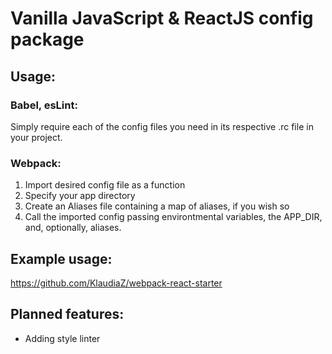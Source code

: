 # Vanilla JavaScript & ReactJS config package

## Usage:

### Babel, esLint:
Simply require each of the config files you need in its respective .rc file in your project.

### Webpack:
1. Import desired config file as a function
2. Specify your app directory
3. Create an Aliases file containing a map of aliases, if you wish so
3. Call the imported config passing environtmental variables, the APP_DIR, and, optionally, aliases.

## Example usage:
https://github.com/KlaudiaZ/webpack-react-starter


## Planned features:
- Adding style linter